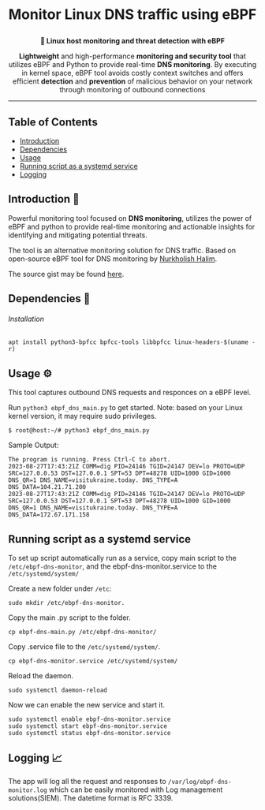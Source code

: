 <h1 align="center">
  <p>Monitor Linux DNS traffic using eBPF</p>
</h1>
<p align="center"><b> 🔎 Linux host monitoring and threat detection with eBPF</b></p>

<p align="center"><b>Lightweight</b> and high-performance <b>monitoring and security tool</b> that utilizes eBPF and Python to provide real-time <b>DNS monitoring</b>. By executing in kernel space, eBPF tool avoids costly context switches and offers efficient <b>detection</b> and <b>prevention</b> of malicious behavior on your network through monitoring of outbound connections</p>
<div align='center'>
  
</a>

</div>

  ---

## Table of Contents

- [Introduction](#introduction-)
- [Dependencies](#dependencies-)
- [Usage](#usage-)
- [Running script as a systemd service](#running-script-as-a-systemd-service)
- [Logging](#logging-)

<!-- END doctoc generated TOC please keep comment here to allow auto update -->

##  Introduction 🌼

Powerful monitoring tool focused on <b>DNS monitoring</b>, utilizes the power of eBPF and python to provide real-time monitoring and actionable insights for identifying and mitigating potential threats.
  
The tool is an alternative monitoring solution for DNS traffic.
Based on open-source eBPF tool for DNS monitoring by [Nurkholish Halim](https://medium.com/@nurkholish.halim/a-deep-dive-into-ebpf-writing-an-efficient-dns-monitoring-2c9dea92abdf).

The source gist may be found [here](https://gist.github.com/oghie/b4e3accf1f87afcb939f884723e2b462).
  
 ##  Dependencies 🧵
 ###### Installation
 
  `apt install python3-bpfcc bpfcc-tools libbpfcc linux-headers-$(uname -r)`
  
 ##  Usage ⚙
  This tool captures outbound DNS requests and responces on a eBPF level.

Run `python3 ebpf_dns_main.py` to get started. Note: based on your Linux kernel version, it may require sudo privileges.

```
$ root@host:~/# python3 ebpf_dns_main.py
```

Sample Output:

```
The program is running. Press Ctrl-C to abort.
2023-08-27T17:43:21Z COMM=dig PID=24146 TGID=24147 DEV=lo PROTO=UDP SRC=127.0.0.53 DST=127.0.0.1 SPT=53 DPT=48278 UID=1000 GID=1000 DNS_QR=1 DNS_NAME=visitukraine.today. DNS_TYPE=A DNS_DATA=104.21.71.200
2023-08-27T17:43:21Z COMM=dig PID=24146 TGID=24147 DEV=lo PROTO=UDP SRC=127.0.0.53 DST=127.0.0.1 SPT=53 DPT=48278 UID=1000 GID=1000 DNS_QR=1 DNS_NAME=visitukraine.today. DNS_TYPE=A DNS_DATA=172.67.171.158
```
 ## Running script as a systemd service 
 To set up script automatically run as a service, copy main script to the `/etc/ebpf-dns-monitor`, and the ebpf-dns-monitor.service to the `/etc/systemd/system/`

Create a new folder under `/etc`:
 ```
 sudo mkdir /etc/ebpf-dns-monitor.
 ```
Copy the main .py script to the folder.
 ```
 cp ebpf-dns-main.py /etc/ebpf-dns-monitor/
 ```
Copy .service file to the `/etc/systemd/system/`.
 ```
 cp ebpf-dns-monitor.service /etc/systemd/system/
 ```
Reload the daemon.
 ```
 sudo systemctl daemon-reload
 ```
Now we can enable the new service and start it.
 ```
 sudo systemctl enable ebpf-dns-monitor.service
 sudo systemctl start ebpf-dns-monitor.service
 sudo systemctl status ebpf-dns-monitor.service
 ```


 ##  Logging 📈

The app will log all the request and responses to `/var/log/ebpf-dns-monitor.log` which can be easily monitored with Log management solutions(SIEM). 
The datetime format is RFC 3339.
